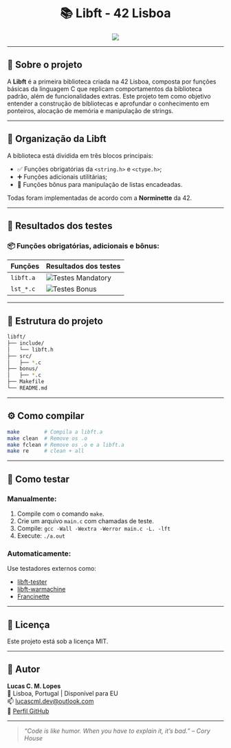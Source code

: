 
<h1 align="center">📚 Libft - 42 Lisboa</h1>

<p align="center">
  <img src="https://img.shields.io/badge/status-finished-success?style=for-the-badge&logo=42&logoColor=white" />
</p>

---

## 📘 Sobre o projeto

A **Libft** é a primeira biblioteca criada na 42 Lisboa, composta por funções básicas da linguagem C que replicam comportamentos da biblioteca padrão, além de funcionalidades extras. Este projeto tem como objetivo entender a construção de bibliotecas e aprofundar o conhecimento em ponteiros, alocação de memória e manipulação de strings.

---

## 🧠 Organização da Libft

A biblioteca está dividida em três blocos principais:

- ✅ Funções obrigatórias da `<string.h>` e `<ctype.h>`;
- ➕ Funções adicionais utilitárias;
- 🔁 Funções bônus para manipulação de listas encadeadas.

Todas foram implementadas de acordo com a **Norminette** da 42.

---

## 🧪 Resultados dos testes

### 📦 Funções obrigatórias, adicionais e bônus:

| Funções | Resultados dos testes |
|--------|------------------------|
| `libft.a` | ![Testes Mandatory](./assets/mandatory_tests.png) |
| `lst_*.c` | ![Testes Bonus](./assets/bonus_tests.png) |

---

## 📂 Estrutura do projeto

```bash
libft/
├── include/
│   └── libft.h
├── src/
│   ├── *.c
├── bonus/
│   ├── *.c
├── Makefile
└── README.md
```

---

## ⚙️ Como compilar

```bash
make        # Compila a libft.a
make clean  # Remove os .o
make fclean # Remove os .o e a libft.a
make re     # clean + all
```

---

## 🧪 Como testar

### Manualmente:

1. Compile com o comando `make`.
2. Crie um arquivo `main.c` com chamadas de teste.
3. Compile: `gcc -Wall -Wextra -Werror main.c -L. -lft`
4. Execute: `./a.out`

### Automaticamente:

Use testadores externos como:

- [libft-tester](https://github.com/Tripouille/libftTester)
- [libft-warmachine](https://github.com/0x050f/libft-war-machine)
- [Francinette](https://github.com/FranFrau/Supreme-Tester-Libft)

---

## 📜 Licença

Este projeto está sob a licença MIT.

---

## 👤 Autor

**Lucas C. M. Lopes**  
📍 Lisboa, Portugal | Disponível para EU  
📫 lucascml.dev@outlook.com  
🔗 [Perfil GitHub](https://github.com/Lucascml)

---

> *“Code is like humor. When you have to explain it, it’s bad.” – Cory House*
